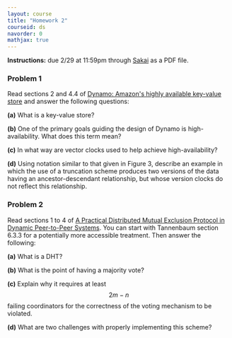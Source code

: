 ```yaml
---
layout: course
title: "Homework 2"
courseid: ds
navorder: 0
mathjax: true
---
```


__Instructions:__ due 2/29 at 11:59pm through [Sakai](http://sakai.claremont.edu) as a PDF file.

### Problem 1

 Read sections 2 and 4.4 of [Dynamo: Amazon's highly available key-value store](http://dl.acm.org/citation.cfm?id=1294281) and answer the following questions:

__(a)__ What is a key-value store?  

__(b)__ One of the primary goals guiding the design of Dynamo is high-availability. What does this term mean?  

__(c)__ In what way are vector clocks used to help achieve high-availability?  

__(d)__ Using notation similar to that given in Figure 3, describe an example in which the use of a truncation scheme produces two versions of the data having an ancestor-descendant relationship, but whose version clocks do not reflect this relationship.

### Problem 2

 Read sections 1 to 4 of [A Practical Distributed Mutual Exclusion Protocol in Dynamic Peer-to-Peer Systems](http://link.springer.com/chapter/10.1007%2F978-3-540-30183-7_2). You can start with Tannenbaum section 6.3.3 for a potentially more accessible treatment. Then answer the following:

__(a)__ What is a DHT?

__(b)__ What is the point of having a majority vote?

__(c)__ Explain why it requires at least $$2m - n$$ failing coordinators for the correctness of the voting mechanism to be violated.

__(d)__ What are two challenges with properly implementing this scheme?

